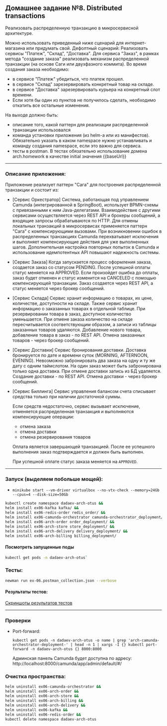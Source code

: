 ## Домашнее задание №8. Distributed transactions

Реализовать распределенную транзакцию в микросервисной архитектуре.

Можно использовать приведенный ниже сценарий для интернет-магазина или придумать свой.
Дефолтный сценарий:
Реализовать сервисы "Платеж", "Склад", "Доставка".
Для сервиса "Заказ", в рамках метода "создание заказа" реализовать механизм распределенной транзакции (на основе Саги или двухфазного коммита).
Во время создания заказа необходимо:

- в сервисе "Платеж" убедиться, что платеж прошел.
- в сервисе "Склад" зарезервировать конкретный товар на складе.
- в сервисе "Доставка" зарезервировать курьера на конкретный слот времени.
- Если хотя бы один из пунктов не получилось сделать, необходимо откатить все остальные изменения.

На выходе должно быть:
- описание того, какой паттерн для реализации распределенной транзакции использовался
- команда установки приложения (из helm-а или из манифестов). Обязательно указать в каком namespace нужно устанавливать и команду создания namespace, если это важно для сервиса.
- тесты в postman.
В тестах обязательно использование домена arch.homework в качестве initial значения {{baseUrl}}

---
### Описание приложения:
Приложение реализует паттерн "Сага" для построения распределенной транзакции и состоит из:
- [Сервис Оркестратор]
  Система, работающая под управлением Camunda (интегрированной в SpringBoot), 
  использует BPMN-схемы с привязанными к ним Java-делегатами. Взаимодействие с другими 
  сервисами осуществляется через REST API и брокеры сообщений, а входящие запросы 
  обрабатываются по HTTP. Для отмены локальных транзакций в микросервисах применяется 
  паттерн "Сага" с компенсирующими вызовами. При возникновении ошибок в распределенных 
  транзакциях Camunda перехватывает исключения и выполняет компенсирующие действия 
  для уже выполненных шагов. Дополнительная настройка повторных попыток в Camunda 
  и использование идемпотентных API повышают надежность системы.
  
- [Сервис Заказа]
  Когда запускается процесс оформления заказа, создается заказ со статусом PENDING. 
  После успешной оплаты статус меняется на APPROVED. Если произойдет ошибка до оплаты, 
  заказ будет отменен и статус изменится на CANCELED с помощью компенсирующей транзакции. 
  Заказ создается через REST API, а статус меняется через брокер сообщений.

- [Сервис Склада]
  Сервис хранит информацию о товарах, их цене, количестве, доступности на складе.
  Также сервис хранит информацию о заказанных товарах в отдельной таблице. При резервировании товара в заказ, доступное количество уменьшается.
  При отмене заказа количество на складе пересчитывается соответствующим образом, а записи из таблицы заказанных товаров удаляются.
  Добавление нового товара, добавление товара в заказ - по REST API. Отмена заказанных товаров - через брокер сообщений.
  
- [Сервис Доставки]
  Сервис бронирования доставки. Доставка бронируется по дате и времени суток (MORNING, AFTERNOON, EVENING).
  Невозможно забронировать два заказа на одну и ту же дату с одним таймслотом.
  На один заказ может быть забронирована только одна доставка. При отмене доставки запись из БД удаляется.
  Создание доставки - по REST API. Отмена доставки - через брокер сообщений.
  
- [Сервис Биллинга]
  Сервис управления балансом счета списывает средства только при наличии достаточной суммы.

  Если средств недостаточно, сервис вызывает исключение, отменяется распределенная транзакция и выполняются компенсирующие операции:
  - отмена заказа
  - отмена доставки
  - отмена резервирования товаров
  
  Оплата является завершающей транзакцией. После ее успешного выполнения заказ подтверждается и должен быть выполнен.

  При успешной оплате статус заказа меняется на `APPROVED`.
---

### Запуск (выделяем побольше мощей):
- `minikube start --vm-driver virtualbox --no-vtx-check --memory=24Gb --cpus=4 --disk-size=50Gb`


```bash
kubectl create namespace dadaev-arch-otus &&
helm install ex06-kafka kafka/ &&
helm install ex06-redis-order redis_order/ &&  
helm install ex06-camunda-orchestrator camunda-orchestrator_deployment/ &&
helm install ex06-arch-order order_deployment/ &&
helm install ex06-arch-store store_deployment/ &&
helm install ex06-arch-delivery delivery_deployment/ &&
helm install ex06-arch-billing billing_deployment/
```

#### Посмотреть запущенные поды

```bash
kubectl get pods -n dadaev-arch-otus`
```

### Тесты:

```bash
newman run ex-06.postman_collection.json --verbose
```

#### Результаты тестов:

[Скриншоты результатов тестов](./screenshots)

---

### Проверки

- Port-forward:
  
  `kubectl get pods -n dadaev-arch-otus -o name | grep 'arch-camunda-orchestrator-deployment-' | head -n 1 | xargs -I {} kubectl port-forward -n dadaev-arch-otus {} 8000:8000`

  Админская панель Camunda будет доступна по адресу: http://localhost:8000/camunda/app/admin/default/#/
  
   
### Очистка пространства:

```bash
helm uninstall ex06-camunda-orchestrator &&
helm uninstall ex06-arch-order &&
helm uninstall ex06-arch-store &&
helm uninstall ex06-arch-billing &&
helm uninstall ex06-arch-delivery &&
helm uninstall ex06-kafka &&
helm uninstall ex06-redis-order &&
kubectl delete namespace dadaev-arch-otus
```